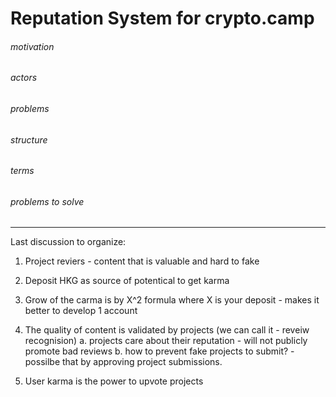 
# Reputation System for crypto.camp 

###### motivation 
###### actors 
###### problems 
###### structure
###### terms 
###### problems to solve





***

Last discussion to organize: 

1. Project reviers - content that is valuable and hard to fake
2. Deposit HKG as source of potentical to get karma
3. Grow of the carma is by X^2 formula where X is your deposit - makes it better to develop 1 account
4. The quality of content is validated by projects (we can call it - reveiw recognision)
   a. projects care about their reputation - will not publicly promote bad reviews 
   b. how to prevent fake projects to submit? - possilbe that by approving project submissions.
   
5. User karma is the power to upvote projects

